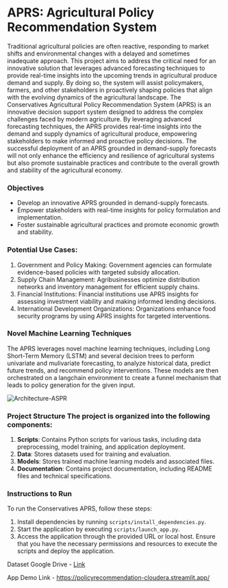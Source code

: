 # APRS: Agricultural Policy Recommendation System

Traditional agricultural policies are often reactive, responding to market shifts and environmental changes with a delayed and sometimes inadequate approach. This project aims to address the critical need for an innovative solution that leverages advanced forecasting techniques to provide real-time insights into the upcoming trends in agricultural produce demand and supply. By doing so, the system will assist policymakers, farmers, and other stakeholders in proactively shaping policies that align with the evolving dynamics of the agricultural landscape. The Conservatives Agricultural Policy Recommendation System (APRS) is an innovative decision support system designed to address the complex challenges faced by modern agriculture. By leveraging advanced forecasting techniques, the APRS provides real-time insights into the demand and supply dynamics of agricultural produce, empowering stakeholders to make informed and proactive policy decisions. The successful deployment of an APRS grounded in demand-supply forecasts will not only enhance the efficiency and resilience of agricultural systems but also promote sustainable practices and contribute to the overall growth and stability of the agricultural economy.


### Objectives 


- Develop an innovative APRS grounded in demand-supply forecasts.
- Empower stakeholders with real-time insights for policy formulation and implementation.
- Foster sustainable agricultural practices and promote economic growth and stability. 


### Potential Use Cases: 

1. Government and Policy Making: Government agencies can formulate evidence-based policies with targeted subsidy allocation.
2. Supply Chain Management: Agribusinesses optimize distribution networks and inventory management for efficient supply chains.
3. Financial Institutions: Financial institutions use APRS insights for assessing investment viability and making informed lending decisions.
4. International Development Organizations: Organizations enhance food security programs by using APRS insights for targeted interventions.

### Novel Machine Learning Techniques 

The APRS leverages novel machine learning techniques, including Long Short-Term Memory (LSTM) and several decision trees to perform univariate and mulivariate forecasting, to analyze historical data, predict future trends, and recommend policy interventions. These models are then orchestrated on a langchain environment to create a funnel mechanism that leads to policy generation for the given input. 

![Architecture-ASPR](https://github.com/Naveen-Nanda/Policy_Recommendation/assets/29003849/06fdde8d-ff75-4244-9913-7d96fc060c91)

### Project Structure The project is organized into the following components:

1. **Scripts**: Contains Python scripts for various tasks, including data preprocessing, model training, and application deployment. 
2. **Data**: Stores datasets used for training and evaluation. 
3. **Models**: Stores trained machine learning models and associated files. 
4. **Documentation**: Contains project documentation, including README files and technical specifications. 

### Instructions to Run 

To run the Conservatives APRS, follow these steps: 
1. Install dependencies by running `scripts/install_dependencies.py`.
2. Start the application by executing `scripts/launch_app.py`.
3. Access the application through the provided URL or local host. Ensure that you have the necessary permissions and resources to execute the scripts and deploy the application. 


Dataset Google Drive - [Link](https://drive.google.com/drive/folders/1Aysc8DK8vkETSP-JF0DpmwONkS7wpuRX?usp=sharing) 


App Demo Link - https://policyrecommendation-cloudera.streamlit.app/
